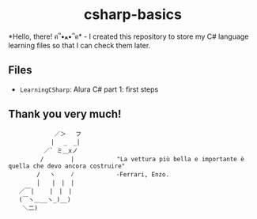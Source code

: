 <h1 align="center">csharp-basics</h1>

<p>*Hello, there! ฅ՞•ﻌ•՞ฅ* - I created this repository to store my C# language learning files so that I can check them later.</p>

<h2>Files</h2>

- `LearningCSharp`: Alura C# part 1: first steps
<h2>Thank you very much!</h2>

```
             ／＞　 フ
            | 　_　_| 
          ／` ミ＿xノ 
         /　　　　 |            "La vettura più bella e importante è quella che devo ancora costruire"
        /　 ヽ　　 ﾉ            -Ferrari, Enzo.
        │　　|　|　|
   ／￣|　　 |　|　|
   (￣ヽ＿__ヽ_)__)
    ＼二)
```
